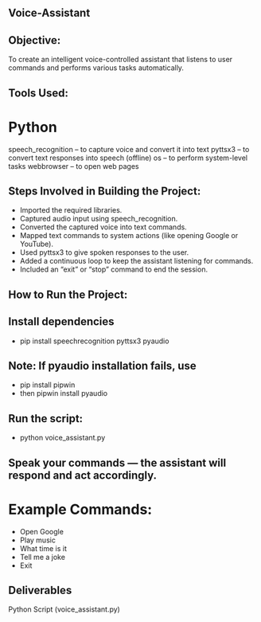 ## Voice-Assistant

## Objective:
To create an intelligent voice-controlled assistant that listens to user commands and performs various tasks automatically.

## Tools Used:
# Python

speech_recognition – to capture voice and convert it into text
pyttsx3 – to convert text responses into speech (offline)
os – to perform system-level tasks
webbrowser – to open web pages

## Steps Involved in Building the Project:

- Imported the required libraries.
- Captured audio input using speech_recognition.
- Converted the captured voice into text commands.
- Mapped text commands to system actions (like opening Google or YouTube).
- Used pyttsx3 to give spoken responses to the user.
- Added a continuous loop to keep the assistant listening for commands.
- Included an “exit” or “stop” command to end the session.

## How to Run the Project:

## Install dependencies
- pip install speechrecognition pyttsx3 pyaudio

## Note: If pyaudio installation fails, use
- pip install pipwin
- then pipwin install pyaudio

## Run the script:
- python voice_assistant.py

## Speak your commands — the assistant will respond and act accordingly.
# Example Commands:

- Open Google
- Play music
- What time is it
- Tell me a joke
- Exit

## Deliverables
Python Script (voice_assistant.py)
